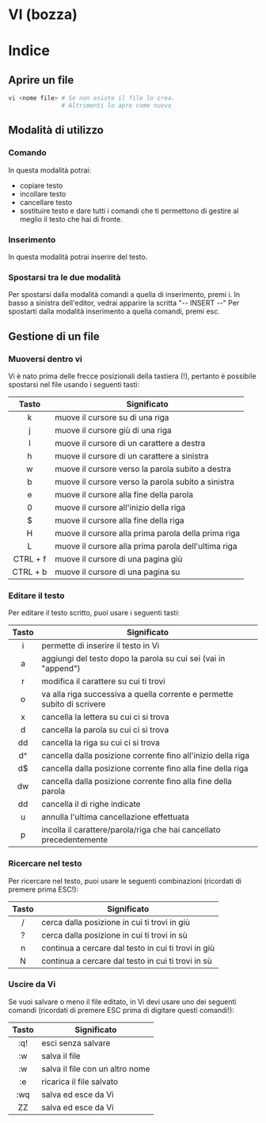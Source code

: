 VI (bozza)
===

<!-- toc -->
Indice
======

<!-- /toc -->

## Aprire un file

```bash
vi <nome file> # Se non esiste il file lo crea. 
               # Altrimenti lo apre come nuovo
```


## Modalità di utilizzo

### Comando  

In questa modalità potrai:
* copiare testo
* incollare testo
* cancellare testo
* sostituire testo
e dare tutti i comandi che ti permettono di gestire al meglio il testo che hai di fronte.


### Inserimento  

In questa modalità potrai inserire del testo.

### Spostarsi tra le due modalità

Per spostarsi dalla modalità comandi a quella di inserimento, premi i.
In basso a sinistra dell'editor, vedrai apparire la scritta "-- INSERT --"
Per spostarti dalla modalità inserimento a quella comandi, premi esc.


## Gestione di un file

### Muoversi dentro vi  

Vi è nato prima delle frecce posizionali della tastiera (!), pertanto è possibile spostarsi nel file
usando i seguenti tasti:

| Tasto  | Significato | 
| :---: | --- | 
| k | muove il cursore su di una riga |
| j | muove il cursore giù di una riga |
| l | muove il cursore di un carattere a destra |
| h | muove il cursore di un carattere a sinistra |
| w | muove il cursore verso la parola subito a destra |
| b | muove il cursore verso la parola subito a sinistra |
| e | muove il cursore alla fine della parola |
| 0 | muove il cursore all'inizio della riga |
| $ | muove il cursore alla fine della riga |
| H | muove il cursore alla prima parola della prima riga |
| L | muove il cursore alla prima parola dell'ultima riga |
| CTRL + f  | muove il cursore di una pagina giù |
| CTRL + b  | muove il cursore di una pagina su |


### Editare il testo  

Per editare il testo scritto, puoi usare i seguenti tasti:

| Tasto  | Significato | 
| :---: | --- | 
| i | permette di inserire il testo in Vi |
| a | aggiungi del testo dopo la parola su cui sei (vai in "append") |
| r | modifica il carattere su cui ti trovi |
| o | va alla riga successiva a quella corrente e permette subito di scrivere |
| x | cancella la lettera su cui ci si trova |
| d | cancella la parola su cui ci si trova |
| dd | cancella la riga su cui ci si trova |
| d^ | cancella dalla posizione corrente fino all'inizio della riga |
| d$ | cancella dalla posizione corrente fino alla fine della riga |
| dw | cancella dalla posizione corrente fino alla fine della parola |
|<numero>dd | cancella il <numero> di righe indicate |
| u | annulla l'ultima cancellazione effettuata |
| p | incolla il carattere/parola/riga che hai cancellato precedentemente |


### Ricercare nel testo  

Per ricercare nel testo, puoi usare le seguenti combinazioni
(ricordati di premere prima ESC!):

| Tasto  | Significato | 
| :---: | --- | 
| /<testo da ricercare> | cerca dalla posizione in cui ti trovi in giù |
| ?<testo da ricercare> | cerca dalla posizione in cui ti trovi in sù |
| n | continua a cercare dal testo in cui ti trovi in giù |
| N | continua a cercare dal testo in cui ti trovi in sù |


### Uscire da Vi  

Se vuoi salvare o meno il file editato, in Vi devi usare uno dei seguenti comandi
(ricordati di premere ESC prima di digitare questi comandi!):

| Tasto  | Significato | 
| :---: | --- | 
| :q! | esci senza salvare  |
| :w | salva il file |
| :w <nome file> | salva il file con un altro nome |
| :e | ricarica il file salvato  |
| :wq | salva ed esce da Vi |  
| ZZ | salva ed esce da Vi |
  
  
### 
